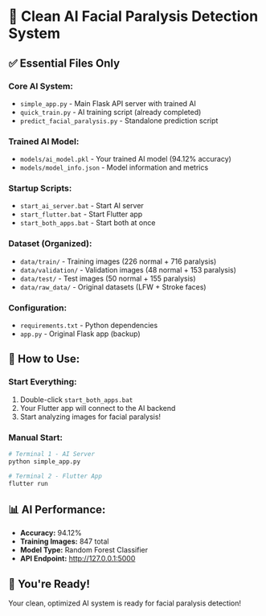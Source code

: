 # 🎯 **Clean AI Facial Paralysis Detection System**

## ✅ **Essential Files Only**

### **Core AI System:**
- `simple_app.py` - Main Flask API server with trained AI
- `quick_train.py` - AI training script (already completed)
- `predict_facial_paralysis.py` - Standalone prediction script

### **Trained AI Model:**
- `models/ai_model.pkl` - Your trained AI model (94.12% accuracy)
- `models/model_info.json` - Model information and metrics

### **Startup Scripts:**
- `start_ai_server.bat` - Start AI server
- `start_flutter.bat` - Start Flutter app
- `start_both_apps.bat` - Start both at once

### **Dataset (Organized):**
- `data/train/` - Training images (226 normal + 716 paralysis)
- `data/validation/` - Validation images (48 normal + 153 paralysis)
- `data/test/` - Test images (50 normal + 155 paralysis)
- `data/raw_data/` - Original datasets (LFW + Stroke faces)

### **Configuration:**
- `requirements.txt` - Python dependencies
- `app.py` - Original Flask app (backup)

## 🚀 **How to Use:**

### **Start Everything:**
1. Double-click `start_both_apps.bat`
2. Your Flutter app will connect to the AI backend
3. Start analyzing images for facial paralysis!

### **Manual Start:**
```bash
# Terminal 1 - AI Server
python simple_app.py

# Terminal 2 - Flutter App
flutter run
```

## 📊 **AI Performance:**
- **Accuracy:** 94.12%
- **Training Images:** 847 total
- **Model Type:** Random Forest Classifier
- **API Endpoint:** http://127.0.0.1:5000

## 🎉 **You're Ready!**

Your clean, optimized AI system is ready for facial paralysis detection!
